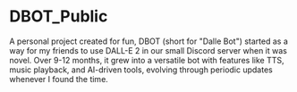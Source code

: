 # DBOT_Public
A personal project created for fun, DBOT (short for "Dalle Bot") started as a way for my friends to use DALL-E 2 in our small Discord server when it was novel. Over 9-12 months, it grew into a versatile bot with features like TTS, music playback, and AI-driven tools, evolving through periodic updates whenever I found the time.
